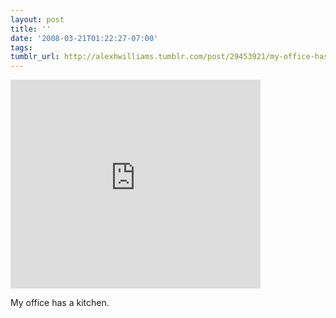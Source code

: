 ```yaml
---
layout: post
title: ''
date: '2008-03-21T01:22:27-07:00'
tags: 
tumblr_url: http://alexhwilliams.tumblr.com/post/29453921/my-office-has-a-kitchen
---
```

<iframe width="400" height="334" src="http://www.youtube.com/embed/VopGD3cHCgM?wmode=transparent&autohide=1&egm=0&hd=1&iv_load_policy=3&modestbranding=1&rel=0&showinfo=0&showsearch=0" frameborder="0" allowfullscreen></iframe><br/><p>My office has a kitchen. </p>
